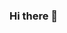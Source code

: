 ### Hi there 👋

<!--
**shivamk28/shivamk28** is a ✨ _special_ ✨ repository because its `README.md` (this file) appears on your GitHub profile.

Here are some ideas to get you started:
I am a pre-final year student in MNNIT Allahabad

- 🔭 I’m currently working on webster project
- 🌱 I’m currently learning web development and data structures
- 📫 How to reach me: 28shivam07@gmail.com
- ⚡ Fun fact: ...
-->

